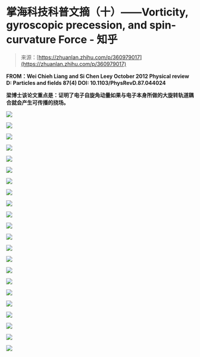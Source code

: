 <!--yml
category: 未分类
date: 2022-11-09 19:43:47
-->

# 掌海科技科普文摘（十）——Vorticity, gyroscopic precession, and spin-curvature Force - 知乎

> 来源：[https://zhuanlan.zhihu.com/p/360979017](https://zhuanlan.zhihu.com/p/360979017)

**FROM：Wei Chieh Liang and Si Chen Leey October 2012 Physical review D: Particles and fields 87(4) DOI: 10.1103/PhysRevD.87.044024**

**梁博士该论文重点是：证明了电子自旋角动量如果与电子本身所做的大旋转轨道耦合就会产生可传播的挠场。**



![](img/81ea3e83d29fe070828cebc5a4788482.png)

![](img/ae5563cd7fa08775caccefe3a3411cbf.png)



![](img/24f8b2ade0c7d69260cd4fe8e1b61099.png)

![](img/ae5563cd7fa08775caccefe3a3411cbf.png)



![](img/cc49e8a03af403c73b9112ebd6f28d4e.png)

![](img/ae5563cd7fa08775caccefe3a3411cbf.png)



![](img/a4425d1138e1663aa17ce30ae80d732b.png)

![](img/ae5563cd7fa08775caccefe3a3411cbf.png)



![](img/acd15a9472affbca5bd1893519b9b99b.png)

![](img/ae5563cd7fa08775caccefe3a3411cbf.png)



![](img/69286dcb8f7078b77fd991d7f3debbf4.png)

![](img/ae5563cd7fa08775caccefe3a3411cbf.png)



![](img/bb0b294aece75ca882c6ade8c4569f6d.png)

![](img/ae5563cd7fa08775caccefe3a3411cbf.png)



![](img/0a66872689e662d74db64ed3c0c8ec3d.png)

![](img/ae5563cd7fa08775caccefe3a3411cbf.png)



![](img/716f3e5f2433eb864cf33bdd1171751b.png)

![](img/ae5563cd7fa08775caccefe3a3411cbf.png)



![](img/cd8feaada63e0ada123cf1c87b9056d7.png)

![](img/ae5563cd7fa08775caccefe3a3411cbf.png)



![](img/299958f9c3ebffce1e02da2202d831a0.png)

![](img/ae5563cd7fa08775caccefe3a3411cbf.png)
